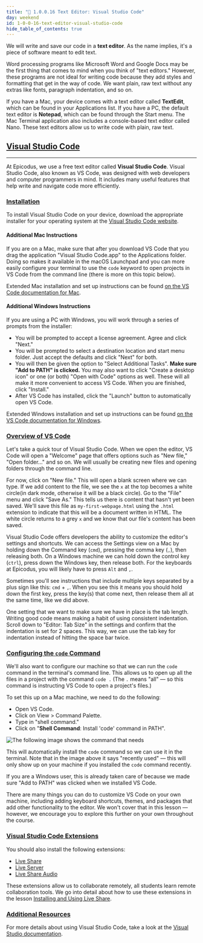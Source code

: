 ```yaml
---
title: "📓 1.0.0.16 Text Editor: Visual Studio Code"
day: weekend
id: 1-0-0-16-text-editor-visual-studio-code
hide_table_of_contents: true
---
```


We will write and save our code in a **text editor**. As the name implies, it's a piece of software meant to edit text.

Word processing programs like Microsoft Word and Google Docs may be the first thing that comes to mind when you think of "text editors." However, these programs are not ideal for writing code because they add styles and formatting that get in the way of code. We want plain, raw text without any extras like fonts, paragraph indentation, and so on.

If you have a Mac, your device comes with a text editor called **TextEdit**, which can be found in your Applications list. If you have a PC, the default text editor is **Notepad**, which can be found through the Start menu. The Mac Terminal application also includes a console-based text editor called Nano. These text editors allow us to write code with plain, raw text.

## [Visual Studio Code](#visual-studio-code)

---

At Epicodus, we use a free text editor called **Visual Studio Code**. Visual Studio Code, also known as VS Code, was designed with web developers and computer programmers in mind. It includes many useful features that help write and navigate code more efficiently.

### [Installation](#installation)

To install Visual Studio Code on your device, download the appropriate installer for your operating system at the [Visual Studio Code website](https://code.visualstudio.com/).

#### Additional Mac Instructions

If you are on a Mac, make sure that after you download VS Code that you drag the application "Visual Studio Code.app" to the Applications folder. Doing so makes it available in the macOS Launchpad and you can more easily configure your terminal to use the `code` keyword to open projects in VS Code from the command line (there is more on this topic below). 

Extended Mac installation and set up instructions can be found [on the VS Code documentation for Mac](https://code.visualstudio.com/docs/setup/mac).

#### Additional Windows Instructions

If you are using a PC with Windows, you will work through a series of prompts from the installer:

* You will be prompted to accept a license agreement. Agree and click "Next." 
* You will be prompted to select a destination location and start menu folder. Just accept the defaults and click "Next" for both. 
* You will then be given the option to "Select Additional Tasks". **Make sure "Add to PATH" is clicked.** You may also want to click "Create a desktop icon" or one (or both) "Open with Code" options as well. These will all make it more convenient to access VS Code. When you are finished, click "Install." 
* After VS Code has installed, click the "Launch" button to automatically open VS Code.

Extended Windows installation and set up instructions can be found [on the VS Code documentation for Windows](https://code.visualstudio.com/docs/setup/windows).

### [Overview of VS Code](#overview-of-vs-code)

Let's take a quick tour of Visual Studio Code.  When we open the editor, VS Code will open a "Welcome" page that offers options such as "New file," "Open folder..." and so on. We will usually be creating new files and opening folders through the command line.

For now, click on "New file." This will open a blank screen where we can type. If we add content to the file, we see the `x` at the top becomes a white circle(in dark mode, otherwise it will be a black circle). Go to the "File" menu and click "Save As." This tells us there is content that hasn't yet been saved.  We'll save this file as `my-first-webpage.html` using the `.html` extension to indicate that this will be a document written in HTML. The white circle returns to a grey `x` and we know that our file's content has been saved.

Visual Studio Code offers developers the ability to customize the editor's settings and shortcuts.  We can access the Settings view on a Mac by holding down the Command key (`cmd`), pressing the comma key (`,`), then releasing both. On a Windows machine we can hold down the control key (`ctrl`), press down the Windows key, then release both. For the keyboards at Epicodus, you will likely have to press `Alt` and `,`.

Sometimes you'll see instructions that include multiple keys separated by a plus sign like this: `cmd` + `,`. When you see this it means you should hold down the first key, press the key(s) that come next, then release them all at the same time, like we did above.

One setting that we want to make sure we have in place is the tab length. Writing good code means making a habit of using consistent indentation. Scroll down to "Editor: Tab Size" in the settings and confirm that the indentation is set for 2 spaces. This way, we can use the tab key for indentation instead of hitting the space bar twice.

### [Configuring the `code` Command](#configuring-the-code-command)

We'll also want to configure our machine so that we can run the `code` command in the terminal's command line. This allows us to open up all the files in a project with the command `code .` (The `.` means "all" — so this command is instructing VS Code to open a project's files.)

To set this up on a Mac machine, we need to do the following:

* Open VS Code.
* Click on View > Command Palette.
* Type in "shell command."
* Click on "**Shell Command**: Install 'code' command in PATH".

![The following image shows the command that needs ](https://learnhowtoprogram.s3.us-west-2.amazonaws.com/INTRO/prework/vs-code-shell-command.png)

This will automatically install the `code` command so we can use it in the terminal. Note that in the image above it says "recently used" — this will only show up on your machine if you installed the `code` command recently.

If you are a Windows user, this is already taken care of because we made sure "Add to PATH" was clicked when we installed VS Code.

There are many things you can do to customize VS Code on your own machine, including adding keyboard shortcuts, themes, and packages that add other functionality to the editor. We won't cover that in this lesson — however, we encourage you to explore this further on your own throughout the course.

### [Visual Studio Code Extensions](#visual-studio-code-extensions)

You should also install the following extensions:

*  [Live Share](https://marketplace.visualstudio.com/items?itemName=MS-vsliveshare.vsliveshare)
*  [Live Server](https://marketplace.visualstudio.com/items?itemName=ritwickdey.LiveServer)
*  [Live Share Audio](https://marketplace.visualstudio.com/items?itemName=MS-vsliveshare.vsliveshare-audio)

These extensions allow us to collaborate remotely, all students learn remote collaboration tools. We go into detail about how to use these extensions in the lesson [Installing and Using Live Share]( https://old.learnhowtoprogram.com/fidgetech-1-introduction-to-programming/1-0-getting-started-with-working-remotely/1-0-0-28-installing-and-using-vs-code-live-share).

### [Additional Resources](#additional-resources)

For more details about using Visual Studio Code, take a look at the  [Visual Studio documentation](https://code.visualstudio.com/docs).
